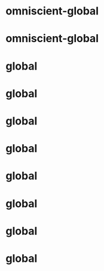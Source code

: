 # omniscient-global
# omniscient-global
# global
# global
# global
# global
# global
# global
# global
# global

